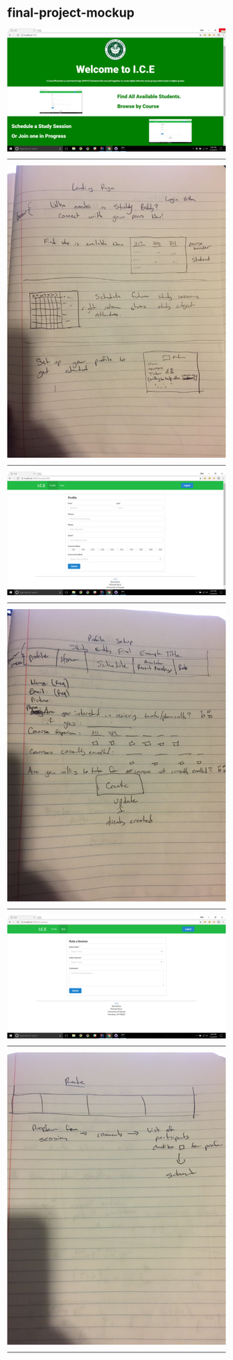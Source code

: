 # final-project-mockup
<img src="./Landing.png">

<hr>

<img src="./Landing.JPG">

<hr>

<img src="./Profile.png">

<hr>

<img src="./Profile.JPG">

<hr>

<img src="./Rate.png">

<hr>

<img src="./Rate.JPG">

<hr>


